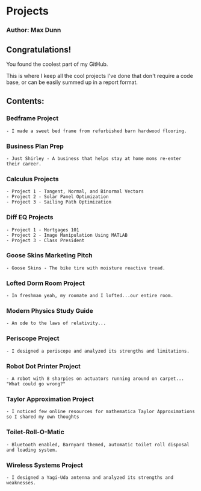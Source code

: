 # Projects

### Author: Max Dunn

## Congratulations! 
You found the coolest part of my GitHub.

This is where I keep all the cool projects I've done that
don't require a code base, or can be easily summed up in a 
report format.

## Contents:

### Bedframe Project
    - I made a sweet bed frame from refurbished barn hardwood flooring.
### Business Plan Prep
    - Just Shirley - A business that helps stay at home moms re-enter 
    their career.
### Calculus Projects
    - Project 1 - Tangent, Normal, and Binormal Vectors
    - Project 2 - Solar Panel Optimization
    - Project 3 - Sailing Path Optimization
### Diff EQ Projects
    - Project 1 - Mortgages 101
    - Project 2 - Image Manipulation Using MATLAB
    - Project 3 - Class President 
### Goose Skins Marketing Pitch
    - Goose Skins - The bike tire with moisture reactive tread.
### Lofted Dorm Room Project
    - In freshman yeah, my roomate and I lofted...our entire room.
### Modern Physics Study Guide
    - An ode to the laws of relativity...
### Periscope Project
    - I designed a periscope and analyzed its strengths and limitations.    
### Robot Dot Printer Project
    - A robot with 8 sharpies on actuators running around on carpet...
    "What could go wrong?"
### Taylor Approximation Project
    - I noticed few online resources for mathematica Taylor Approximations
    so I shared my own thoughts
### Toilet-Roll-O-Matic
    - Bluetooth enabled, Barnyard themed, automatic toilet roll disposal
    and loading system. 
### Wireless Systems Project
    - I designed a Yagi-Uda antenna and analyzed its strengths and weaknesses.      